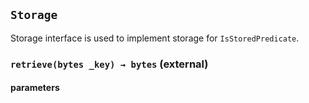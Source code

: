 ## `Storage`
Storage interface is used to implement storage for `IsStoredPredicate`.


### `retrieve(bytes _key) → bytes` (external)



#### parameters
